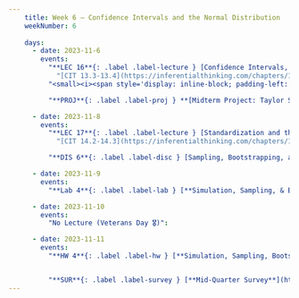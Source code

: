 ```yaml
---
    title: Week 6 – Confidence Intervals and the Normal Distribution
    weekNumber: 6
    
    days:
      - date: 2023-11-6
        events: 
          "**LEC 16**{: .label .label-lecture } [Confidence Intervals, Center, and Spread](http://datahub.ucsd.edu/user-redirect/git-sync?repo=https://github.com/dsc-courses/dsc10-2023-fa&subPath=lectures/lec16/lec16.ipynb) [✏️](resources/lectures/lec16/lec16.html)":
            "[CIT 13.3-13.4](https://inferentialthinking.com/chapters/13/3/Confidence_Intervals.html)"
          "<small><i><span style='display: inline-block; padding-left: 80px'><b>Keywords:</b> interpreting CIs, robust vs. sensitive, center, standard deviation, Chebyshev</span></i></small>":

          "**PROJ**{: .label .label-proj } **[Midterm Project: Taylor Swift](http://datahub.ucsd.edu/user-redirect/git-sync?repo=https://github.com/dsc-courses/dsc10-2023-fa&subPath=projects/midterm-project/midterm-project.ipynb)** (see [partner guidelines](project-partners))":

      - date: 2023-11-8
        events:
          "**LEC 17**{: .label .label-lecture } [Standardization and the Normal Distribution](http://datahub.ucsd.edu/user-redirect/git-sync?repo=https://github.com/dsc-courses/dsc10-2023-fa&subPath=lectures/lec17/lec17.ipynb) [✏️](resources/lectures/lec17/lec17.html)":
            "[CIT 14.2-14.3](https://inferentialthinking.com/chapters/14/2/Variability.html)"

          "**DIS 6**{: .label .label-disc } [Sampling, Bootstrapping, and Confidence Intervals] (https://practice.dsc10.com/disc06/index.html)":    

      - date: 2023-11-9
        events:
          "**Lab 4**{: .label .label-lab } [**Simulation, Sampling, & Bootstrapping**](http://datahub.ucsd.edu/user-redirect/git-sync?repo=https://github.com/dsc-courses/dsc10-2023-fa&subPath=labs/lab04/lab04.ipynb)":

      - date: 2023-11-10
        events:
          "No Lecture (Veterans Day 🎖️)":

      - date: 2023-11-11
        events:
          "**HW 4**{: .label .label-hw } [**Simulation, Sampling, Bootstrapping**](http://datahub.ucsd.edu/user-redirect/git-sync?repo=https://github.com/dsc-courses/dsc10-2023-fa&subPath=homeworks/hw04/hw04.ipynb)":


          "**SUR**{: .label .label-survey } [**Mid-Quarter Survey**](https://docs.google.com/forms/d/e/1FAIpQLSenMue3wGwX7OVIE0RMJ4OFzMtg0YG3T2PqXikcB7594ij5kg/viewform)":
---
```

